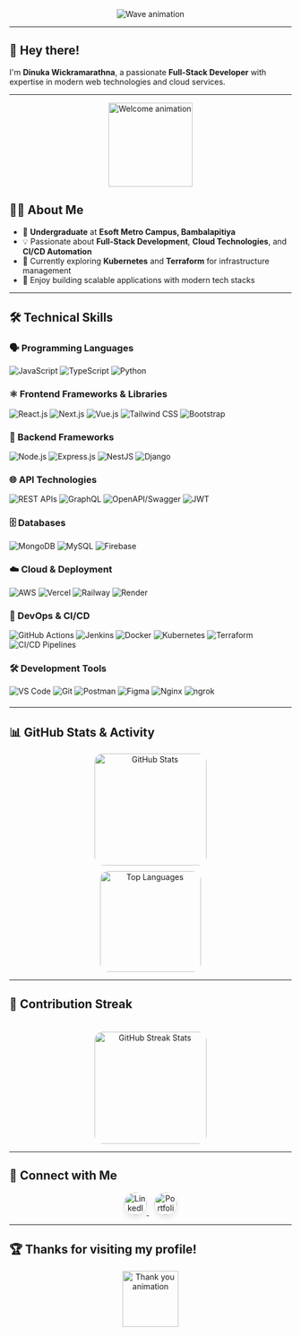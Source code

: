 <div align="center">
  <img src="https://capsule-render.vercel.app/api?type=waving&color=gradient&height=250&section=header&text=Welcome%20to%20My%20Profile!&fontSize=60&fontAlign=50&fontAlignY=50&fontColor=auto&animation=fadeIn&desc=Dinuka%20Wickramarathna%20%7C%20Full-Stack%20Developer&descAlign=50&descAlignY=70" alt="Wave animation" />
</div>

---

## 👋 Hey there!

I'm **Dinuka Wickramarathna**, a passionate **Full-Stack Developer** with expertise in modern web technologies and cloud services.

---

<div align="center">
  <img height="150" src="https://media.giphy.com/media/UpaxNpS4EI7fkBIGag/giphy.gif" alt="Welcome animation" />
</div>

## 👨‍💻 About Me

- 🏫 **Undergraduate** at **Esoft Metro Campus, Bambalapitiya**  
- 💡 Passionate about **Full-Stack Development**, **Cloud Technologies**, and **CI/CD Automation**
- 🌱 Currently exploring **Kubernetes** and **Terraform** for infrastructure management
- 🚀 Enjoy building scalable applications with modern tech stacks

---

## 🛠️ Technical Skills

### 🗣️ Programming Languages
<div style="margin-bottom: 20px;">
  <img src="https://img.shields.io/badge/JavaScript-F7DF1E?logo=javascript&logoColor=black" alt="JavaScript" />
  <img src="https://img.shields.io/badge/TypeScript-3178C6?logo=typescript&logoColor=white" alt="TypeScript" />
  <img src="https://img.shields.io/badge/Python-3776AB?logo=python&logoColor=white" alt="Python" />
</div>

### ⚛️ Frontend Frameworks & Libraries
<div style="margin-bottom: 20px;">
  <img src="https://img.shields.io/badge/React.js-61DAFB?logo=react&logoColor=black" alt="React.js" />
  <img src="https://img.shields.io/badge/Next.js-000000?logo=next.js&logoColor=white" alt="Next.js" />
  <img src="https://img.shields.io/badge/Vue.js-42B883?logo=vue.js&logoColor=white" alt="Vue.js" />
  <img src="https://img.shields.io/badge/Tailwind%20CSS-06B6D4?logo=tailwind-css&logoColor=white" alt="Tailwind CSS" />
  <img src="https://img.shields.io/badge/Bootstrap-563D7C?logo=bootstrap&logoColor=white" alt="Bootstrap" />
</div>

### 🚀 Backend Frameworks
<div style="margin-bottom: 20px;">
  <img src="https://img.shields.io/badge/Node.js-339933?logo=node.js&logoColor=white" alt="Node.js" />
  <img src="https://img.shields.io/badge/Express.js-000000?logo=express&logoColor=white" alt="Express.js" />
  <img src="https://img.shields.io/badge/NestJS-E0234E?logo=nestjs&logoColor=white" alt="NestJS" />
  <img src="https://img.shields.io/badge/Django-092E20?logo=django&logoColor=white" alt="Django" />
</div>

### 🌐 API Technologies
<div style="margin-bottom: 20px;">
  <img src="https://img.shields.io/badge/REST%20APIs-FF6B6B?logo=rest&logoColor=white" alt="REST APIs" />
  <img src="https://img.shields.io/badge/GraphQL-E535AB?logo=graphql&logoColor=white" alt="GraphQL" />
  <img src="https://img.shields.io/badge/OpenAPI/Swagger-85EA2D?logo=swagger&logoColor=black" alt="OpenAPI/Swagger" />
  <img src="https://img.shields.io/badge/JWT-FF6B35?logo=json-web-tokens&logoColor=white" alt="JWT" />
</div>

### 🗄️ Databases
<div style="margin-bottom: 20px;">
  <img src="https://img.shields.io/badge/MongoDB-47A248?logo=mongodb&logoColor=white" alt="MongoDB" />
  <img src="https://img.shields.io/badge/MySQL-4479A1?logo=mysql&logoColor=white" alt="MySQL" />
  <img src="https://img.shields.io/badge/Firebase-FFCA28?logo=firebase&logoColor=black" alt="Firebase" />
</div>

### ☁️ Cloud & Deployment
<div style="margin-bottom: 20px;">
  <img src="https://img.shields.io/badge/AWS-FF9900?logo=amazon-aws&logoColor=white" alt="AWS" />
  <img src="https://img.shields.io/badge/Vercel-000000?logo=vercel&logoColor=white" alt="Vercel" />
  <img src="https://img.shields.io/badge/Railway-0B0D0E?logo=railway&logoColor=white" alt="Railway" />
  <img src="https://img.shields.io/badge/Render-008080?logo=render&logoColor=white" alt="Render" />
</div>

### 🔧 DevOps & CI/CD
<div style="margin-bottom: 20px;">
  <img src="https://img.shields.io/badge/GitHub%20Actions-2088FF?logo=github-actions&logoColor=white" alt="GitHub Actions" />
  <img src="https://img.shields.io/badge/Jenkins-D33833?logo=jenkins&logoColor=white" alt="Jenkins" />
  <img src="https://img.shields.io/badge/Docker-2496ED?logo=docker&logoColor=white" alt="Docker" />
  <img src="https://img.shields.io/badge/Kubernetes-326CE5?logo=kubernetes&logoColor=white" alt="Kubernetes" />
  <img src="https://img.shields.io/badge/Terraform-7B42BC?logo=terraform&logoColor=white" alt="Terraform" />
  <img src="https://img.shields.io/badge/CI/CD%20Pipelines-00D4AA?logo=gitlab&logoColor=white" alt="CI/CD Pipelines" />
</div>

### 🛠️ Development Tools
<div style="margin-bottom: 20px;">
  <img src="https://img.shields.io/badge/VS%20Code-007ACC?logo=visual-studio-code&logoColor=white" alt="VS Code" />
  <img src="https://img.shields.io/badge/Git-F05032?logo=git&logoColor=white" alt="Git" />
  <img src="https://img.shields.io/badge/Postman-FF6C37?logo=postman&logoColor=white" alt="Postman" />
  <img src="https://img.shields.io/badge/Figma-F24E1E?logo=figma&logoColor=white" alt="Figma" />
  <img src="https://img.shields.io/badge/Nginx-009639?logo=nginx&logoColor=white" alt="Nginx" />
  <img src="https://img.shields.io/badge/ngrok-FF6C37?logo=ngrok&logoColor=white" alt="ngrok" />
</div>

---

## 📊 GitHub Stats & Activity

<div align="center">
  <!-- GitHub Stats -->
  <img 
    src="https://github-readme-stats.vercel.app/api?username=Dinukaawsh&theme=radical&show_icons=true&include_all_commits=true&count_private=true&border_radius=15&hide_border=true" 
    alt="GitHub Stats" 
    height="200" 
    style="border-radius: 15px;" 
  />
</div>

<div align="center">
  <!-- Top Languages -->
  <img 
    src="https://github-readme-stats.vercel.app/api/top-langs?username=Dinukaawsh&theme=radical&layout=compact&langs_count=8&hide_border=true&border_radius=15" 
    alt="Top Languages" 
    height="180" 
    style="border-radius: 15px; margin-top: 10px;" 
  />
</div>

---

## 🌟 Contribution Streak

<div align="center">
  <img 
    src="https://streak-stats.demolab.com?user=Dinukaawsh&theme=radical&hide_border=true&fire=FF4081&sideLabels=FFA500" 
    alt="GitHub Streak Stats" 
    height="200" 
    style="border-radius: 15px; margin-top: 20px;" 
  />
</div>

---

## 🔗 Connect with Me

<div align="center">
  <a href="https://www.linkedin.com/in/dinuka-ashan-88468b214/" target="_blank">
    <img 
      src="https://img.shields.io/static/v1?message=LinkedIn&logo=linkedin&label=&color=0077B5&logoColor=white&labelColor=&style=for-the-badge" 
      height="40" 
      alt="LinkedIn" 
      style="border-radius: 30px; transition: transform 0.3s ease, box-shadow 0.3s ease; box-shadow: 0 5px 10px rgba(0, 0, 0, 0.1);" 
    />
  </a>
  <a href="https://my-portfolio-6w9u.vercel.app/" target="_blank">
    <img 
      src="https://img.shields.io/static/v1?message=Portfolio&logo=vercel&label=&color=000000&logoColor=white&labelColor=&style=for-the-badge" 
      height="40" 
      alt="Portfolio" 
      style="border-radius: 30px; transition: transform 0.3s ease, box-shadow 0.3s ease; box-shadow: 0 5px 10px rgba(0, 0, 0, 0.1); margin-left: 10px;" 
    />
  </a>
</div>

---

## 🏆 Thanks for visiting my profile!

<div align="center">
  <img src="https://media.giphy.com/media/dxn6fRlTIShoeBr69N/giphy.gif" height="100" alt="Thank you animation" />
</div>
